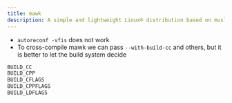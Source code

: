 ```yaml
---
title: mawk
description: A simple and lightweight Linux® distribution based on musl libc and toybox
---
```


- `autoreconf -vfis` does not work
- To cross-compile mawk we can pass `--with-build-cc` and others, but it is better to let the build system decide
```sh
BUILD_CC
BUILD_CPP
BUILD_CFLAGS
BUILD_CPPFLAGS
BUILD_LDFLAGS
```
